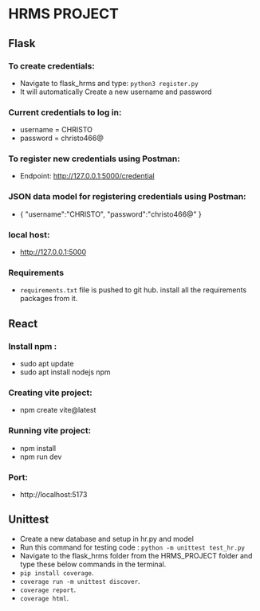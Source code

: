 # HRMS PROJECT

## Flask

### To create credentials:
- Navigate to flask_hrms and type:
  ```python3 register.py```
- It will automatically Create a new username and password

### Current credentials to log in:

-    username = CHRISTO
-   password = christo466@

### To register new credentials using Postman:

-    Endpoint: http://127.0.0.1:5000/credential

### JSON data model for registering credentials using Postman:

- {
      "username":"CHRISTO",
      "password":"christo466@"
    }

### local host:
-  http://127.0.0.1:5000
### Requirements
- ```requirements.txt``` file is pushed to git hub. install all the requirements packages from it. 

## React 
### Install npm :
- sudo apt update
- sudo apt install nodejs npm
### Creating vite project:
- npm create vite@latest

### Running vite project:
- npm install
- npm run dev 
### Port:
- http://localhost:5173
 
## Unittest
- Create a new database and setup in hr.py and model
- Run this command for testing code :
 ```python -m unittest test_hr.py```
- Navigate to the flask_hrms folder from the HRMS_PROJECT folder and type these below commands in the terminal.
- ```pip install coverage```.
- ```coverage run -m unittest discover```.
- ```coverage report```.
- ```coverage html```.


